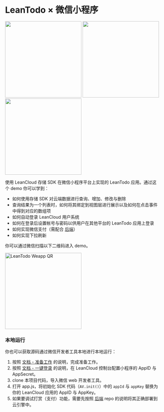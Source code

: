 # LeanTodo × 微信小程序

<img width="250" src="https://cloud.githubusercontent.com/assets/175227/20561252/b2fad728-b1b8-11e6-8d8e-a040bcac3e3c.png"> 
<img width="250" src="https://cloud.githubusercontent.com/assets/175227/22677128/4912c060-ed2b-11e6-94d0-5a836de3b109.png">
<img width="250" src="https://cloud.githubusercontent.com/assets/175227/20561251/b2cd82fa-b1b8-11e6-9783-afb868c9103e.png">

使用 LeanCloud 存储 SDK 在微信小程序平台上实现的 LeanTodo 应用。通过这个 demo 你可以学到：

- 如何使用存储 SDK 对云端数据进行查询、增加、修改与删除
- 查询结果为一个列表时，如何将其绑定到视图层进行展示以及如何在点击事件中得到对应的数组项
- 如何自动登录 LeanCloud 用户系统
- 如何在登录后设置帐号与密码以供用户在其他平台的 LeanTodo 应用上登录
- 如何实现微信支付（需配合 [后端](https://url.leanapp.cn/weapp-pay-backend)）
- 如何实现下拉刷新

你可以通过微信扫描以下二维码进入 demo。

<img src="https://cloud.githubusercontent.com/assets/175227/21764651/2d63be20-d69f-11e6-8931-9fc4485d06e6.png" alt="LeanTodo Weapp QR" width="250">

### 本地运行
你也可以获取源码通过微信开发者工具本地进行本地运行：

1. 按照 [文档 - 准备工作](https://leancloud.cn/docs/weapp.html#准备工作) 的说明，完成准备工作。
2. 按照 [文档 - 一键登录](https://leancloud.cn/docs/weapp.html#一键登录) 的说明，在 LeanCloud 控制台配置小程序的 AppID 与 AppSecret。
3. clone 本项目代码，导入微信 web 开发者工具。
4. 打开 app.js，将初始化 SDK 代码（`AV.init()`）中的 `appId` 与 `appKey` 替换为你的 LeanCloud 应用的 AppID 与 AppKey。
5. 如果要调试打赏（支付）功能，需要先按照 [后端](https://url.leanapp.cn/weapp-pay-backend) repo 的说明将其正确部署到云引擎中。


